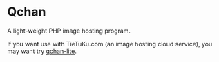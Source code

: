 Qchan
==========
A light-weight PHP image hosting program.

If you want use with TieTuKu.com (an image hosting cloud service), you may want try [qchan-lite](https://github.com/qakcn/qchan-lite).
